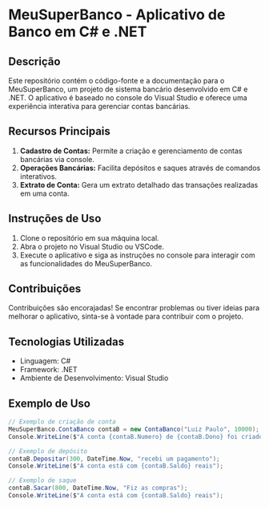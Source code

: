 # MeuSuperBanco - Aplicativo de Banco em C# e .NET

## Descrição
Este repositório contém o código-fonte e a documentação para o MeuSuperBanco, um projeto de sistema bancário desenvolvido em C# e .NET. O aplicativo é baseado no console do Visual Studio e oferece uma experiência interativa para gerenciar contas bancárias.

## Recursos Principais
1. **Cadastro de Contas:** Permite a criação e gerenciamento de contas bancárias via console.
2. **Operações Bancárias:** Facilita depósitos e saques através de comandos interativos.
3. **Extrato de Conta:** Gera um extrato detalhado das transações realizadas em uma conta.

## Instruções de Uso
1. Clone o repositório em sua máquina local.
2. Abra o projeto no Visual Studio ou VSCode.
3. Execute o aplicativo e siga as instruções no console para interagir com as funcionalidades do MeuSuperBanco.

## Contribuições
Contribuições são encorajadas! Se encontrar problemas ou tiver ideias para melhorar o aplicativo, sinta-se à vontade para contribuir com o projeto.

## Tecnologias Utilizadas
- Linguagem: C#
- Framework: .NET
- Ambiente de Desenvolvimento: Visual Studio

## Exemplo de Uso
```csharp
// Exemplo de criação de conta
MeuSuperBanco.ContaBanco contaB = new ContaBanco("Luiz Paulo", 10000);
Console.WriteLine($"A conta {contaB.Numero} de {contaB.Dono} foi criado com o saldo no valor de {contaB.Saldo} reais");

// Exemplo de depósito
contaB.Depositar(300, DateTime.Now, "recebi um pagamento");
Console.WriteLine($"A conta está com {contaB.Saldo} reais");

// Exemplo de saque
contaB.Sacar(800, DateTime.Now, "Fiz as compras");
Console.WriteLine($"A conta está com {contaB.Saldo} reais");
